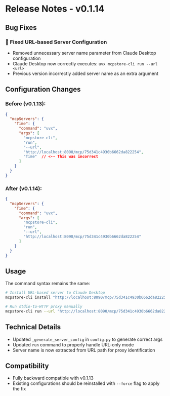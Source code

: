 # Release Notes - v0.1.14

## Bug Fixes

### 🐛 Fixed URL-based Server Configuration
- Removed unnecessary server name parameter from Claude Desktop configuration
- Claude Desktop now correctly executes: `uvx mcpstore-cli run --url <url>`
- Previous version incorrectly added server name as an extra argument

## Configuration Changes

### Before (v0.1.13):
```json
{
  "mcpServers": {
    "Time": {
      "command": "uvx",
      "args": [
        "mcpstore-cli",
        "run",
        "--url",
        "http://localhost:8090/mcp/75d341c4930b6662da822254",
        "Time"  // <-- This was incorrect
      ]
    }
  }
}
```

### After (v0.1.14):
```json
{
  "mcpServers": {
    "Time": {
      "command": "uvx",
      "args": [
        "mcpstore-cli",
        "run",
        "--url",
        "http://localhost:8090/mcp/75d341c4930b6662da822254"
      ]
    }
  }
}
```

## Usage

The command syntax remains the same:

```bash
# Install URL-based server to Claude Desktop
mcpstore-cli install "http://localhost:8090/mcp/75d341c4930b6662da822254" "Time" --client claude

# Run stdio-to-HTTP proxy manually
mcpstore-cli run --url "http://localhost:8090/mcp/75d341c4930b6662da822254"
```

## Technical Details

- Updated `_generate_server_config` in `config.py` to generate correct args
- Updated `run` command to properly handle URL-only mode
- Server name is now extracted from URL path for proxy identification

## Compatibility

- Fully backward compatible with v0.1.13
- Existing configurations should be reinstalled with `--force` flag to apply the fix